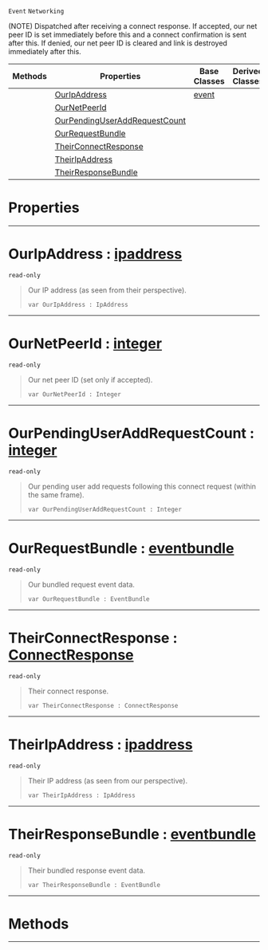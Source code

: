  `Event` `Networking`



(NOTE) Dispatched after receiving a connect response. If accepted, our net peer ID is set immediately before this and a connect confirmation is sent after this. If denied, our net peer ID is cleared and link is destroyed immediately after this.

|Methods|Properties|Base Classes|Derived Classes|
|---|---|---|---|
| |[ OurIpAddress](https://github.com/zeroengineteam/ZeroDocs/blob/master/code_reference/class_reference/netpeerreceivedconnectresponse.markdown#ouripaddress-zero-engine)|[event](https://github.com/zeroengineteam/ZeroDocs/blob/master/code_reference/class_reference/event.markdown)| |
| |[ OurNetPeerId](https://github.com/zeroengineteam/ZeroDocs/blob/master/code_reference/class_reference/netpeerreceivedconnectresponse.markdown#ournetpeerid-zero-engine)| | |
| |[ OurPendingUserAddRequestCount](https://github.com/zeroengineteam/ZeroDocs/blob/master/code_reference/class_reference/netpeerreceivedconnectresponse.markdown#ourpendinguseraddrequest)| | |
| |[ OurRequestBundle](https://github.com/zeroengineteam/ZeroDocs/blob/master/code_reference/class_reference/netpeerreceivedconnectresponse.markdown#ourrequestbundle-zero-en)| | |
| |[ TheirConnectResponse](https://github.com/zeroengineteam/ZeroDocs/blob/master/code_reference/class_reference/netpeerreceivedconnectresponse.markdown#theirconnectresponse-zer)| | |
| |[ TheirIpAddress](https://github.com/zeroengineteam/ZeroDocs/blob/master/code_reference/class_reference/netpeerreceivedconnectresponse.markdown#theiripaddress-zero-engi)| | |
| |[ TheirResponseBundle](https://github.com/zeroengineteam/ZeroDocs/blob/master/code_reference/class_reference/netpeerreceivedconnectresponse.markdown#theirresponsebundle-zero)| | |


 #  Properties


---  
 #  OurIpAddress : [ipaddress](https://github.com/zeroengineteam/ZeroDocs/blob/master/code_reference/class_reference/ipaddress.markdown)

 `read-only`

> Our IP address (as seen from their perspective).
> ``` lang=cpp, name=Nada
> var OurIpAddress : IpAddress


---  
 #  OurNetPeerId : [integer](https://github.com/zeroengineteam/ZeroDocs/blob/master/code_reference/nada_base_types/integer.markdown)

 `read-only`

> Our net peer ID (set only if accepted).
> ``` lang=cpp, name=Nada
> var OurNetPeerId : Integer


---  
 #  OurPendingUserAddRequestCount : [integer](https://github.com/zeroengineteam/ZeroDocs/blob/master/code_reference/nada_base_types/integer.markdown)

 `read-only`

> Our pending user add requests following this connect request (within the same frame).
> ``` lang=cpp, name=Nada
> var OurPendingUserAddRequestCount : Integer


---  
 #  OurRequestBundle : [eventbundle](https://github.com/zeroengineteam/ZeroDocs/blob/master/code_reference/class_reference/eventbundle.markdown)

 `read-only`

> Our bundled request event data.
> ``` lang=cpp, name=Nada
> var OurRequestBundle : EventBundle


---  
 #  TheirConnectResponse : [ConnectResponse](https://github.com/zeroengineteam/ZeroDocs/blob/master/code_reference/enum_reference.markdown#connectresponse)

 `read-only`

> Their connect response.
> ``` lang=cpp, name=Nada
> var TheirConnectResponse : ConnectResponse


---  
 #  TheirIpAddress : [ipaddress](https://github.com/zeroengineteam/ZeroDocs/blob/master/code_reference/class_reference/ipaddress.markdown)

 `read-only`

> Their IP address (as seen from our perspective).
> ``` lang=cpp, name=Nada
> var TheirIpAddress : IpAddress


---  
 #  TheirResponseBundle : [eventbundle](https://github.com/zeroengineteam/ZeroDocs/blob/master/code_reference/class_reference/eventbundle.markdown)

 `read-only`

> Their bundled response event data.
> ``` lang=cpp, name=Nada
> var TheirResponseBundle : EventBundle


---  
 #  Methods


---  
 

 